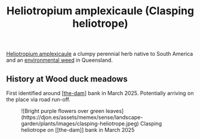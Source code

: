 ﻿---
backlinks:
- title: Plants
  url: /memex/sense/landscape-garden/plants/plants.html
tags:
- plant
- weed
- introduced
- wood-duck-meadows
title: Heliotropium amplexicaule (Clasping heliotrope)
type: plant
---
[Heliotropium amplexicaule](https://en.wikipedia.org/wiki/Heliotropium_amplexicaule) a clumpy perennial herb native to South America and an [environmental weed](https://weeds.brisbane.qld.gov.au/weeds/blue-heliotrope) in Queensland.

## History at Wood duck meadows

First identified around [[the-dam]] bank in March 2025. Potentially arriving on the place via road run-off.

<figure markdown>
![Bright purple flowers over green leaves](https://djon.es/assets/memex/sense/landscape-garden/plants/images/clasping-heliotrope.jpeg)
<caption>Clasping heliotrope on [[the-dam]] bank in March 2025</caption>
</figure>

[//begin]: # "Autogenerated link references for markdown compatibility"
[the-dam]: ../the-dam "The Dam"
[//end]: # "Autogenerated link references"